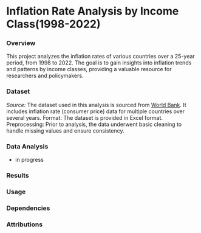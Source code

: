 # Inflation Rate Analysis by Income Class(1998-2022)

### Overview
This project analyzes the inflation rates of various countries over a 25-year period, from 1998 to 2022. The goal is to gain insights into inflation trends and patterns by income classes, providing a valuable resource for researchers and policymakers.

### Dataset
_Source:_ The dataset used in this analysis is sourced from [World Bank](https://data.worldbank.org/indicator/FP.CPI.TOTL.ZG?view=chart). It includes inflation rate (consumer price) data for multiple countries over several years.
Format: The dataset is provided in Excel format.
Preprocessing: Prior to analysis, the data underwent basic cleaning to handle missing values and ensure consistency.

### Data Analysis
- in progress

### Results

### Usage

### Dependencies

### Attributions

